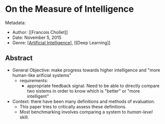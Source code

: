 ---
---

# On the Measure of Intelligence

Metadata:

* Author: [[Francois Chollet]]
* Date: November 5, 2015
* Genre: [[Artificial Intelligence]], [[Deep Learning]]

## Abstract

* General Objective: make progress towards higher intelligence and "more human-like arificial systems"
  * requirements:
    * appropriate feedback signal. Need to be able to directly compare two sistems in order to know which is "better" or "more intelligent"
* Context: there have been many definitions and methods of evaluation.
  * This paper tries to critically assess these definitions.
  * Most benchmarking involves comparing a system to *human-level* skill.

[//begin]: # "Autogenerated link references for markdown compatibility"
[Artificial Intelligence]: artificial-intelligence "Artificial Intelligence"
[//end]: # "Autogenerated link references"
